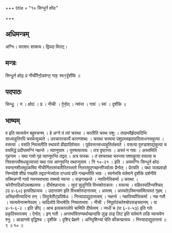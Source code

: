 +++
title = "१० सिन्धुर्न क्षोदः"

+++
## अधिमन्त्रम्
अग्निः। पराशरः शाक्त्यः। द्विपदा विराट्।

## मन्त्रः
सिन्धु॒र्न क्षोदः॒ प्र नीची॑रैनो॒न्नव॑न्त॒ गावः॒ स्व१॒॑र्दृशी॑के ॥

## पदपाठः
सिन्धुः॒ । न । क्षोदः॑ । प्र । नीचीः॑ । ऐ॒नो॒त् । नव॑न्त । गावः॑ । स्वः॑ । दृशी॑के ॥

## भाष्यम्
व इति व्यत्ययेन बहुवचनम् । हे अग्ने तं त्वां चराथा । चरतीति चरथः पशुः । तत्प्रभवैर्हृदयादिभिः साध्याहुतिरपि चरथेत्युच्यते । उपचारात्कार्ये कारणशब्दः । चराथा चरथया पशुप्रभवहृदयादिसाधनयाहुत्या । वसत्या । वसति निवसतीति स्थावरो व्रीह्यादिर्वसतः । पूर्ववत्तत्साध्याहुतिर्लक्ष्यते । वसत्या पुरुडाशाद्याहुत्या च वयमिद्धं प्रदीप्तमग्निं नक्षन्ते । व्याप्नुयाम । पुरुषव्यत्ययः । तत्र दृष्टान्तः । अस्तं न गावः । अस्तमिति गृहनाम । यथा गावो गृहं व्याप्नुवन्ति तद्वत् । अत्र यास्कः । तं वश्चराथा चरन्त्या पश्वाहुत्या वसत्या च निवसन्त्यौषधाहुत्यास्तं यथा गाव आप्नुवन्ति तथाप्नुयाम । नि १०-२१ । इति । अयमग्निः सिन्धुर्न क्षोदः स्यन्दनशीलमुदकमिव नीचीर्नितरामंचतीरितस्ततो नितरामुद्गच्छन्तीर्ज्वालाः प्रैनोत् । प्रेरयति । यथा जलप्रवाहो निम्नदेशे शीघ्रं गच्छति तद्वदग्नेर्ज्वाला दग्धव्यं प्रति गच्छन्तीति भावः । स्वर्नभसि वर्तमाने दृशीके दर्शनीये तस्मिन्नग्नौ गावो गमनस्वभावा रश्मयो नवन्त । सङ्गच्छन्ते । नवतिर्गतिकर्मा ॥ चराथा । चरेरौणादिकोऽथक्प्रत्ययः । दीर्घश्छान्दसः । सुपां सुलुगिति विभक्तेराकारः । वसत्या । वहिवस्यर्तिभ्यश्चित् (उ ४-६०) इत्यतिप्रत्ययः । उदात्तयण इति विभक्तेरुदात्तत्वम् । अस्तम् । अस्यतेऽस्मिन्सर्वमित्यस्तं गृहम् । असिहसीत्यादिना तन् । तितुत्रेतीट्प्रतिषेधः । नित्त्वादाद्युदात्तत्वम् । नक्षन्ते । नक्षतिर्व्याप्तिकर्मा । नक्ष गतौ । व्यत्ययेनात्मनेपदम् । चादिलोपे विभाषेतिः निघाताभावः । नीची । निपूर्वादंचतेश्चोपसङ्ख्यानम् । पा ४-१-६-२ । इति ङीप् । आच इत्यकारलोपे चामिति दीर्घत्वम् । न्यधी च (पा ६-२-५३) इति गतेः प्रकृतिस्वरत्वम् । ऐनोत् । इण् गतौ । अन्तर्भावितण्यर्थाच्छन्दसि लुङ् लङ् लिट इति वर्तमाने लङि व्यत्ययेन श्नुः । आडागमो वृद्धिश्च । दृशीके । दृशिर् प्रेक्षणे । अनिदृशिभ्यां चेति कीकन्प्रत्ययः । नित्त्यादाद्युदात्तत्वं ॥ ९ ॥ १० ॥